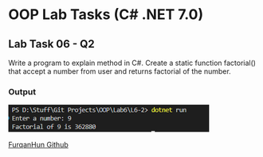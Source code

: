 # OOP Lab Tasks (C# .NET 7.0)

## Lab Task 06 - Q2

Write a program to explain method in C#. Create a static function factorial() that accept a number from user and returns factorial of the number.

### Output

![L6-2](../../Assets/L6-2.png)

[FurqanHun Github](https://github.com/FurqanHun)